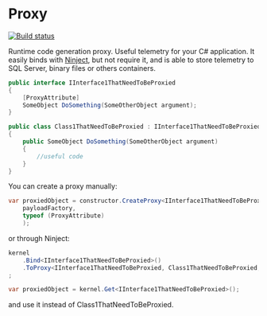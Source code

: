 # Proxy

[![Build status](https://ci.appveyor.com/api/projects/status/kjo2pj1k59fsxs8l?svg=true)](https://ci.appveyor.com/project/lsoft/proxy)

Runtime code generation proxy. Useful telemetry for your C# application.
It easily binds with [Ninject](https://github.com/ninject), but not require it, and is able to store telemetry to SQL Server, binary files or others containers.

```C#
public interface IInterface1ThatNeedToBeProxied
{
    [ProxyAttribute]
    SomeObject DoSomething(SomeOtherObject argument);
}

public class Class1ThatNeedToBeProxied : IInterface1ThatNeedToBeProxied
{
    public SomeObject DoSomething(SomeOtherObject argument)
    {
        //useful code
    }
}
```

You can create a proxy manually:
```C#
var proxiedObject = constructor.CreateProxy<IInterface1ThatNeedToBeProxied, Class1ThatNeedToBeProxied>(
    payloadFactory,
    typeof (ProxyAttribute)
    );
```
or through Ninject:
```C#
kernel
    .Bind<IInterface1ThatNeedToBeProxied>()
    .ToProxy<IInterface1ThatNeedToBeProxied, Class1ThatNeedToBeProxied, ProxyAttribute>()
;

var proxiedObject = kernel.Get<IInterface1ThatNeedToBeProxied>();
```


and use it instead of Class1ThatNeedToBeProxied.
